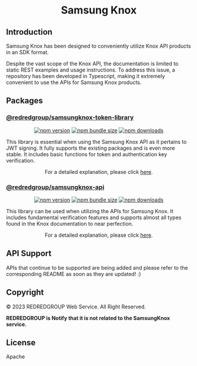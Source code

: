 <h1 align="center"> Samsung Knox </h1>

## Introduction

Samsung Knox has been designed to conveniently utilize Knox API products in an SDK format.

Despite the vast scope of the Knox API, the documentation is limited to static REST examples and usage instructions. To address this issue, a repository has been developed in Typescript, making it extremely convenient to use the APIs for Samsung Knox products.


## Packages

### [@redredgroup/samsungknox-token-library](https://www.npmjs.com/package/@redredgroup/samsungknox-token-library)
<div align="center">

[![npm version](https://img.shields.io/npm/v/@redredgroup%2Fsamsungknox-token-library.svg?style=flat-square)](https://www.npmjs.com/package/@redredgroup/samsungknox-token-library)
[![npm bundle size](https://img.shields.io/bundlephobia/minzip/@redredgroup%2Fsamsungknox-token-library?style=flat-square)](https://bundlephobia.com/package/@redredgroup%2Fsamsungknox-token-library@latest)
[![npm downloads](https://img.shields.io/npm/dm/@redredgroup%2Fsamsungknox-token-library.svg?style=flat-square)](https://npm-stat.com/charts.html?package=@redredgroup%2Fsamsungknox-token-library)

</div>
This library is essential when using the Samsung Knox API as it pertains to JWT signing. It fully supports the existing packages and is even more stable. It includes basic functions for token and authentication key verification.

</br>

<div align="center">

For a detailed explanation, please click [here](https://github.com/REDREDGROUP/samsungknox/tree/develop/packages/knox-token-library).

</div>

### [@redredgroup/samsungknox-api](https://www.npmjs.com/package/@redredgroup/samsungknox-api)
<div align="center">

[![npm version](https://img.shields.io/npm/v/@redredgroup%2Fsamsungknox-api.svg?style=flat-square)](https://www.npmjs.com/package/@redredgroup/samsungknox-api)
[![npm bundle size](https://img.shields.io/bundlephobia/minzip/@redredgroup%2Fsamsungknox-api?style=flat-square)](https://bundlephobia.com/package/@redredgroup%2Fsamsungknox-api@latest)
[![npm downloads](https://img.shields.io/npm/dm/@redredgroup%2Fsamsungknox-api.svg?style=flat-square)](https://npm-stat.com/charts.html?package=@redredgroup%2Fsamsungknox-api)

</div>
This library can be used when utilizing the APIs for Samsung Knox. It includes fundamental verification features and supports almost all types found in the Knox documentation to near perfection.

</br>

<div align="center">

For a detailed explanation, please click [here](https://github.com/REDREDGROUP/samsungknox/tree/develop/packages/knox-api).

</div>

## API Support

APIs that continue to be supported are being added and please refer to the corresponding README as soon as they are updated! :)

## Copyright

© 2023 REDREDGROUP Web Service. All Right Reserved.

**REDREDGROUP is Notify that it is not related to the SamsungKnox service.**

## License

Apache
